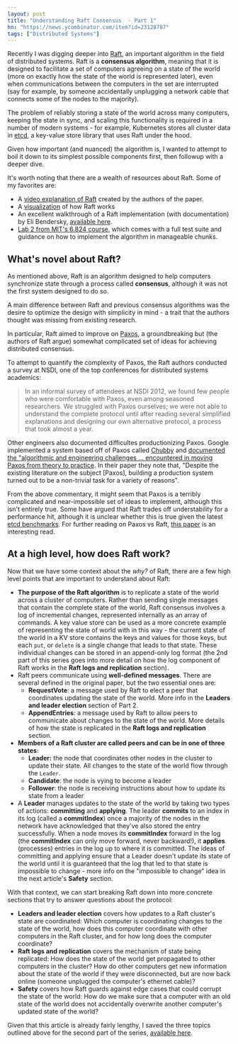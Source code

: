 ```yaml
---
layout: post
title: "Understanding Raft Consensus  - Part 1"
hn: "https://news.ycombinator.com/item?id=23128787"
tags: ["Distributed Systems"]
---
```


Recently I was digging deeper into [Raft](https://raft.github.io/), an important algorithm in the field of distributed systems. Raft is a __consensus algorithm__, meaning that it is designed to facilitate a set of computers agreeing on a state of the world (more on exactly how the state of the world is represented later), even when communications between the computers in the set are interrupted (say for example, by someone accidentally unplugging a network cable that connects some of the nodes to the majority). 

The problem of reliably storing a state of the world across many computers, keeping the state in sync, and scaling this functionality is required in a number of modern systems - for example, Kubernetes stores all cluster data in [etcd](https://kubernetes.io/docs/concepts/overview/components/#etcd), a key-value store library that uses Raft under the hood. 

Given how important (and nuanced) the algorithm is, I wanted to attempt to boil it down to its simplest possible components first, then followup with a deeper dive. 

It's worth noting that there are a wealth of resources about Raft. Some of my favorites are:
- A [video explanation of Raft](https://www.youtube-nocookie.com/embed/YbZ3zDzDnrw) created by the authors of the paper.
- A [visualization](http://thesecretlivesofdata.com/raft/) of how Raft works
- An excellent walkthrough of a Raft implementation (with documentation) by Eli Bendersky, [available here](https://eli.thegreenplace.net/2020/implementing-raft-part-0-introduction/).
- [Lab 2 from MIT's 6.824 course](https://pdos.csail.mit.edu/6.824/labs/lab-raft.html), which comes with a full test suite and guidance on how to implement the algorithm in manageable chunks.

## What's novel about Raft?
As mentioned above, Raft is an algorithm designed to help computers synchronize state through a process called __consensus__, although it was not the first system designed to do so. 

A main difference between Raft and previous consensus algorithms was the desire to optimize the design with simplicity in mind - a trait that the authors thought was missing from existing research. 

In particular, Raft aimed to improve on [Paxos](https://www.microsoft.com/en-us/research/uploads/prod/2016/12/paxos-simple-Copy.pdf), a groundbreaking but (the authors of Raft argue) somewhat complicated set of ideas for achieving distributed consensus.
 
To attempt to quantify the complexity of Paxos, the Raft authors conducted a survey at NSDI, one of the top conferences for distributed systems academics:
> In an informal survey of attendees at NSDI 2012, we found few people who were comfortable with Paxos, even among seasoned researchers. We struggled with Paxos ourselves; we were not able to understand the complete protocol until after reading several simplified explanations and designing our own alternative protocol, a process that took almost a year.

Other engineers also documented difficultes productionizing Paxos. Google implemented a system based off of Paxos called [Chubby](https://static.googleusercontent.com/media/research.google.com/en//archive/chubby-osdi06.pdf) and [documented the "algorithmic and engineering challenges ... encountered in moving Paxos from theory to practice](http://www.read.seas.harvard.edu/~kohler/class/08w-dsi/chandra07paxos.pdf). In their paper they note that, "Despite the existing literature on the subject [Paxos], building a production system turned out to be a non-trivial task for a variety of reasons". 

From the above commentary, it might seem that Paxos is a terribly complicated and near-impossible set of ideas to implement, although this isn't entirely true. Some have argued that Raft trades off understability for a performance hit, although it is unclear whether this is true given the latest [etcd benchmarks](https://github.com/etcd-io/etcd/blob/master/Documentation/op-guide/performance.md). For further reading on Paxos vs Raft, [this paper](https://arxiv.org/pdf/2004.05074.pdf) is an interesting read.

## At a high level, how does Raft work?

Now that we have some context about the _why?_ of Raft, there are a few high level points that are important to understand about Raft:
- **The purpose of the Raft algorithm** is to replicate a state of the world across a cluster of computers. Rather than sending single messages that contain the complete state of the world, Raft consensus involves a log of incremental changes, represented internally as an array of commands. A key value store can be used as a more concrete example of representing the state of world with in this way - the current state of the world in a KV store contains the keys and values for those keys, but each `put`, or `delete` is a single change that leads to that state. These individual changes can be stored in an append-only log format (the 2nd part of this series goes into more detail on how the log component of Raft works in the **Raft logs and replication** section).
- Raft peers communicate using **well-defined messages**. There are several defined in the original paper, but the two essential ones are:
	- **RequestVote**: a message used by Raft to elect a peer that coordinates updating the state of the world. More info in the **Leaders and leader election** section of Part 2.
	-  **AppendEntries**: a message used by Raft to allow peers to communicate about changes to the state of the world. More details of how the state is replicated in the **Raft logs and replication** section.
- **Members of a Raft cluster are called peers and can be in one of three states**:
	- __Leader:__ the node that coordinates other nodes in the cluster to update their state. All changes to the state of the world flow through the `Leader`.
	- __Candidate__: the node is vying to become a leader
	- __Follower__: the node is receiving instructions about how to update its state from a leader
- A __Leader__ manages updates to the state of the world by taking two types of actions: **committing** and **applying**. The leader **commits** to an index in its log (called a __commitIndex__) once a majority of the nodes in the network have acknowledged that they've also stored the entry successfully. When a node moves its __commitIndex__ forward in the log (the __commitIndex__ can only move forward, never backward!), it **applies** (processes) entries in the log up to where it is committed. The ideas of committing and applying ensure that a Leader doesn't update its state of the world until it is guaranteed that the log that led to that state is impossible to change - more info on the "impossible to change" idea in the next article's **Safety** section.
	
With that context, we can start breaking Raft down into more concrete sections that try to answer questions about the protocol:
- **Leaders and leader election** covers how updates to a Raft
cluster's state are coordinated: Which computer is coordinating
changes to the state of the world, how does this computer
coordinate with other computers in the Raft cluster, and for how
long does the computer coordinate? 
- **Raft logs and replication** covers the mechanism of state being
replicated: How does the state of the world get propagated to other
computers in the cluster? How do other computers get new information about the state of the world if they were disconnected, but are now back online (someone unplugged the computer's ethernet cable)?
- **Safety** covers how Raft guards against edge cases that could corrupt the state of the world: How do we make sure that a computer with an old state of the world does not accidentally overwrite another computer's updated state of the world? 

Given that this article is already fairly lengthy, I saved the three topics outlined above for the second part of the series, [available here](/2020/05/09/understanding-raft-consensus-part-2.html).
